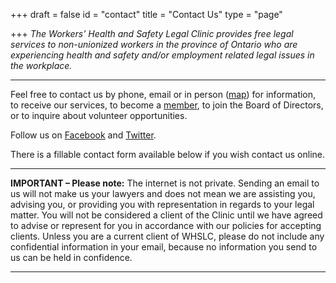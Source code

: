 +++
draft = false
id = "contact"
title = "Contact Us"
type = "page"

+++
*The Workers’ Health and Safety Legal Clinic provides free legal services to non-unionized workers in the province of Ontario who are experiencing health and safety and/or employment related legal issues in the workplace.*

-----

Feel free to contact us by phone, email or in person ([map](https://www.google.ca/maps/place/180+Dundas+St+W,+Toronto,+ON+M7A+0A1/@43.6553678,-79.3886179,17z/data=!3m1!4b1!4m5!3m4!1s0x882b34c95db6ef85:0x55cb989b006cdd75!8m2!3d43.6553678!4d-79.3864292)) for information, to receive our services, to become a [member](/member/), to join the Board of Directors, or to inquire about volunteer opportunities. 

Follow us on [Facebook](https://www.facebook.com/TWHSLC/) and [Twitter](https://twitter.com/TWHSLC).

There is a fillable contact form available below if you wish contact us online.

-----
**IMPORTANT – Please note:** The internet is not private. Sending an email to us will not make us your lawyers and does not mean we are assisting you, advising you, or providing you with representation in regards to your legal matter. You will not be considered a client of the Clinic until we have agreed to advise or represent for you in accordance with our policies for accepting clients. Unless you are a current client of WHSLC, please do not include any confidential information in your email, because no information you send to us can be held in confidence.  

-----



